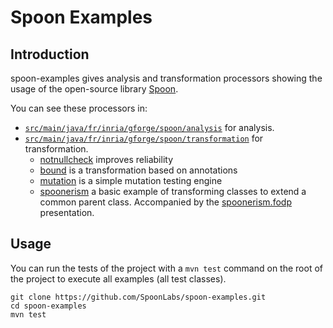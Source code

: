 # Spoon Examples

## Introduction

spoon-examples gives analysis and transformation processors showing the usage of the open-source library [Spoon](https://github.com/INRIA/spoon).

You can see these processors in:

- [`src/main/java/fr/inria/gforge/spoon/analysis`](https://github.com/SpoonLabs/spoon-examples/tree/master/src/main/java/fr/inria/gforge/spoon/analysis) for analysis.
- [`src/main/java/fr/inria/gforge/spoon/transformation`](https://github.com/SpoonLabs/spoon-examples/tree/master/src/main/java/fr/inria/gforge/spoon/transformation) for transformation.
  - [notnullcheck](https://github.com/SpoonLabs/spoon-examples/tree/master/src/main/java/fr/inria/gforge/spoon/transformation/notnullcheck) improves reliability
  - [bound](https://github.com/SpoonLabs/spoon-examples/tree/master/src/main/java/fr/inria/gforge/spoon/transformation/bound) is a transformation based on annotations
  - [mutation](https://github.com/SpoonLabs/spoon-examples/tree/master/src/main/java/fr/inria/gforge/spoon/transformation/mutation) is a simple mutation testing engine
  - [spoonerism](https://github.com/SpoonLabs/spoon-examples/tree/master/src/main/java/fr/inria/gforge/spoon/transformation/spoonerism) a basic example of transforming classes to extend a common parent class.  Accompanied by the [spoonerism.fodp](https://github.com/SpoonLabs/spoon-examples/blob/master/docs/spoonerism.fodp) presentation.


## Usage

You can run the tests of the project with a `mvn test` command on the root of the project to execute all examples (all test classes).

```console
git clone https://github.com/SpoonLabs/spoon-examples.git
cd spoon-examples
mvn test
```

